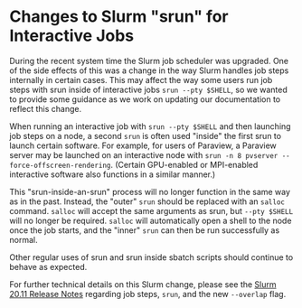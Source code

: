 # Changes to Slurm "srun" for Interactive Jobs

During the recent system time the Slurm job scheduler was upgraded. 
One of the side effects of this was a change in the way Slurm handles job steps internally in certain cases. 
This may affect the way some users run job steps with srun inside of interactive jobs `srun --pty $SHELL`, so we wanted to provide some guidance as we work on updating our documentation to reflect this change. 

When running an interactive job with `srun --pty $SHELL` and then launching job steps on a node, a second `srun` is often used "inside" the first srun to launch certain software. 
For example, for users of Paraview, a Paraview server may be launched on an interactive node with `srun -n 8 pvserver --force-offscreen-rendering`. 
(Certain GPU-enabled or MPI-enabled interactive software also functions in a similar manner.)

This "srun-inside-an-srun" process will no longer function in the same way as in the past. Instead, the "outer" `srun` should be replaced with an `salloc` command. `salloc` will accept the same arguments as srun, but `--pty $SHELL` will no longer be required. `salloc` will automatically open a shell to the node once the job starts, and the "inner" `srun` can then be run successfully as normal.

Other regular uses of srun and srun inside sbatch scripts should continue to behave as expected. 

For further technical details on this Slurm change, please see the [Slurm 20.11 Release Notes](https://github.com/SchedMD/slurm/blob/slurm-20.11/RELEASE_NOTES) regarding job steps, `srun`, and the new `--overlap` flag.